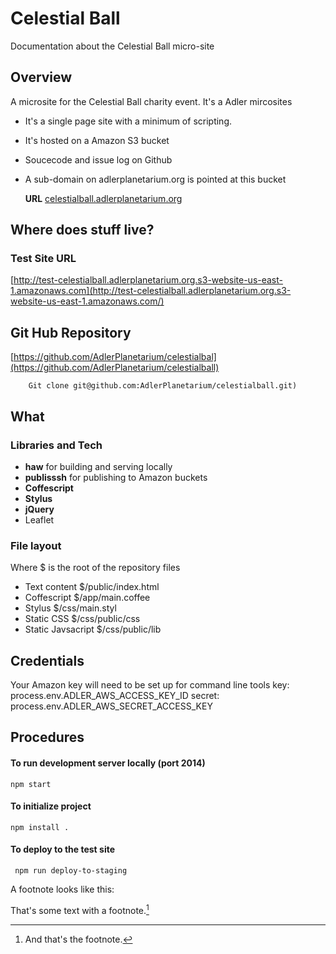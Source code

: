 
# Celestial Ball 

Documentation about the Celestial Ball micro-site

## Overview
A microsite for the Celestial Ball charity event. It's a Adler mircosites

- It's a single page site with a minimum of scripting.
- It's hosted on a Amazon S3 bucket
- Soucecode and issue log on Github
- A sub-domain on adlerplanetarium.org is pointed at this bucket
	
	**URL** [celestialball.adlerplanetarium.org](celestialball.adlerplanetarium.org)

## Where does stuff live?
### Test Site URL
[http://test-celestialball.adlerplanetarium.org.s3-website-us-east-1.amazonaws.com](http://test-celestialball.adlerplanetarium.org.s3-website-us-east-1.amazonaws.com/)

## Git Hub Repository
[https://github.com/AdlerPlanetarium/celestialbal](https://github.com/AdlerPlanetarium/celestialball)

		Git clone git@github.com:AdlerPlanetarium/celestialball.git)
		
## What

### Libraries and Tech
- **haw** for building and serving locally
- **publisssh** for publishing to Amazon buckets
- **Coffescript**
- **Stylus**
- **jQuery**
- Leaflet 

### File layout
Where $ is the root of the repository files

- Text content  $/public/index.html
- Coffescript $/app/main.coffee
- Stylus	$/css/main.styl
- Static CSS  $/css/public/css
- Static Javsacript  $/css/public/lib


## Credentials

Your Amazon key will need to be set up for command line tools
key: process.env.ADLER_AWS_ACCESS_KEY_ID
secret: process.env.ADLER_AWS_SECRET_ACCESS_KEY

## Procedures
#### To run development server locally (port 2014)
	npm start

#### To initialize project

	npm install .


#### To deploy to the test site
	 npm run deploy-to-staging
	
 A footnote looks like this:

That's some text with a footnote.[^1]

[^1]: And that's the footnote.

